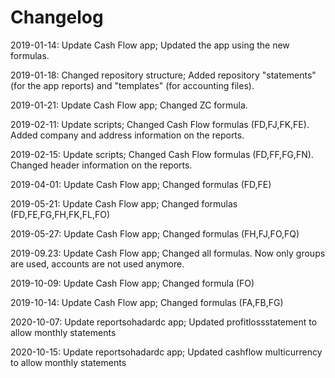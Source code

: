 # Changelog

2019-01-14: Update Cash Flow app; Updated the app using the new formulas.

2019-01-18: Changed repository structure; Added repository "statements" (for the app reports) and "templates" (for accounting files).

2019-01-21: Update Cash Flow app; Changed ZC formula.

2019-02-11: Update scripts; Changed Cash Flow formulas (FD,FJ,FK,FE). Added company and address information on the reports.

2019-02-15: Update scripts; Changed Cash Flow formulas (FD,FF,FG,FN). Changed header information on the reports.

2019-04-01: Update Cash Flow app; Changed formulas (FD,FE) 

2019-05-21: Update Cash Flow app; Changed formulas (FD,FE,FG,FH,FK,FL,FO) 

2019-05-27: Update Cash Flow app; Changed formulas (FH,FJ,FO,FQ) 

2019-09.23: Update Cash Flow app; Changed all formulas. Now only groups are used, accounts are not used anymore.

2019-10-09: Update Cash Flow app; Changed formula (FO)

2019-10-14: Update Cash Flow app; Changed formulas (FA,FB,FG)

2020-10-07: Update reportsohadardc app; Updated profitlossstatement to allow monthly statements

2020-10-15: Update reportsohadardc app; Updated cashflow multicurrency to allow monthly statements